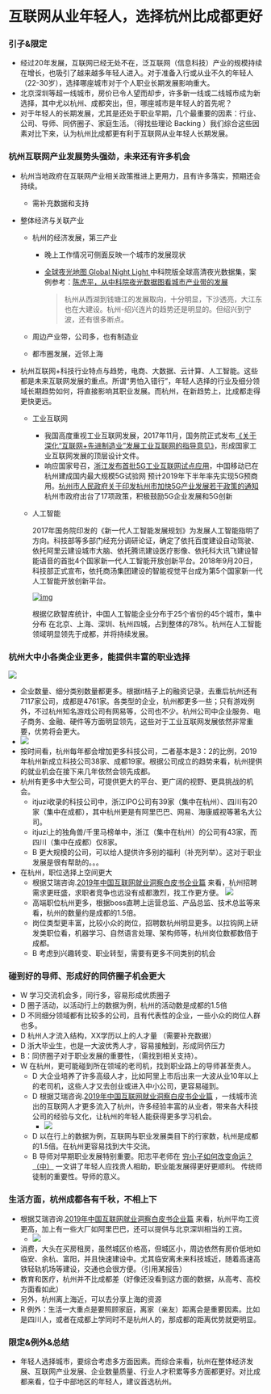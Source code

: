# 互联网从业年轻人，选择杭州比成都更好

### 引子&限定

- 经过20年发展，互联网已经无处不在，泛互联网（信息科技）产业的规模持续在增长，也吸引了越来越多年轻人进入。对于准备入行或从业不久的年轻人（22-30岁），选择哪座城市对于个人职业长期发展影响重大。
- 北京深圳等超一线城市，房价已令人望而却步，许多新一线或二线城市成为新选择，其中尤以杭州、成都突出，但，哪座城市是年轻人的首先呢？
- 对于年轻人的长期发展，尤其是还处于职业早期，几个最重要的因素：行业、公司、导师、同侪圈子、家庭生活。（得找些理论 Backing ）我们综合这些因素对比下来，认为杭州比成都更有利于互联网从业年轻人长期发展。

### 杭州互联网产业发展势头强劲，未来还有许多机会 

- 杭州当地政府在互联网产业相关政策推进上更用力，且有许多落实，预期还会持续。

  - 需补充数据和支持

- 整体经济与关联产业

  - 杭州的经济发展，第三产业

    - 晚上工作情况可侧面反映一个城市的发展现状

    - [全球夜光地图 Global Night Light ](http://story.ceode.ac.cn:1809/image/night_light1/)中科院版全球高清夜光数据集，案例参考：[陈虎平，从中科院夜光数据图看城市产业带的发展](https://mp.weixin.qq.com/s/u5nTJp3IN4MFodzozTEE1w)

      > 杭州从西湖到钱塘江的发展取向，十分明显，下沙透亮，大江东也在大建设。杭州-绍兴连片的趋势还是明显的。但绍兴到宁波，还有很多断点。

  - 周边产业带，公司多，也有制造业

  - 都市圈发展，近邻上海

- 杭州互联网+科技行业特点与趋势，电商、大数据、云计算、人工智能。这些都是未来互联网发展的重点。所谓“男怕入错行”，年轻人选择的行业及细分领域长期趋势如何，将直接影响其职业发展。而杭州，在新趋势上，比成都走得更快更远。

  - 工业互联网

    - 我国高度重视工业互联网发展，2017年11月，国务院正式发布[《关于深化“互联网+先进制造业”发展工业互联网的指导意见》](http://www.gov.cn/xinwen/2017-11/27/content_5242603.htm)，形成国家工业互联网发展的顶层设计文件。
    - 响应国家号召，[浙江发布首批5G工业互联网试点应用](http://www.xinhuanet.com/info/2019-03/29/c_137932264.htm)，中国移动已在杭州建成国内最大规模5G试验网 预计2019年下半年率先实现5G预商用。[杭州市人民政府关于印发杭州市加快5G产业发展若干政策的通知](http://www.hzjxw.gov.cn/hz/web/ShowInfo_File.asp?ID=58280&TypeID=6&FileID=100)
      杭州市政府出台了17项政策，积极鼓励5G企业发展和5G创新

  - 人工智能

    2017年国务院印发的《新一代人工智能发展规划》为发展人工智能指明了方向。科技部等多部门经充分调研论证，确定了依托百度建设自动驾驶、依托阿里云建设城市大脑、依托腾讯建设医疗影像、依托科大讯飞建设智能语音的首批4个国家新一代人工智能开放创新平台。2018年9月20日，科技部正式宣布，依托商汤集团建设的智能视觉平台成为第5个国家新一代人工智能开放创新平台。

    [![img](https://camo.githubusercontent.com/4dc9f34b9171d4b27736c0596070d54c1f58345e/68747470733a2f2f73322e617831782e636f6d2f323031392f30362f32352f5a5a6b72336e2e706e67)](https://camo.githubusercontent.com/4dc9f34b9171d4b27736c0596070d54c1f58345e/68747470733a2f2f73322e617831782e636f6d2f323031392f30362f32352f5a5a6b72336e2e706e67)

    根据亿欧智库统计，中国人工智能企业分布于25个省份的45个城市，集中分布 在北京、上海、深圳、杭州四城，占到整体的78%。杭州在人工智能领域明显领先于成都，并将持续发展。

### 杭州大中小各类企业更多，能提供丰富的职业选择

![](http://img1.saasruanjian.com/saas/20190625/niHkNXArUePI.png?imageslim)

- 企业数量、细分类别数量都更多。根据it桔子上的融资记录，去重后杭州还有7117家公司，成都是4761家。各类型的企业，杭州都更多一些；只有游戏例外，不过杭州知名游戏公司有网易等，公司也不少。杭州公司中企业服务、电子商务、金融、硬件等方面明显领先，这些对于工业互联网发展依然非常重要，优势将会更大。
- ![](http://img1.saasruanjian.com/saas/20190625/LU5GDGuhKQlf.png?imageslim)
- 按时间看，杭州每年都会增加更多科技公司，二者基本是3：2的比例，2019年杭州新成立科技公司38家、成都19家。根据公司成立的趋势来看，杭州提供的就业机会在接下来几年依然会领先成都。
- 杭州有更多中大型公司，可提供更大的平台、更广阔的视野、更具挑战的机会。
  - itjuzi收录的科技公司中，浙江IPO公司有39家（集中在杭州）、四川有20家（集中在成都），其中杭州更是有阿里巴巴、网易、海康威视等著名大公司。
  - itjuzi上的独角兽/千里马榜单中，浙江（集中在杭州）的公司有43家，而四川（集中在成都）仅8家。
  - B 更大规模的公司，可以给人提供许多别的福利（补充列举）。这对于职业发展是很有帮助的。。。
- 在杭州，职位选择上空间更大
  - 根据艾瑞咨询.[2019年中国互联网就业洞察白皮书企业篇](https://github.com/sarsbiker/chengduorhangzhou/blob/master/[人才]2019年中国互联网就业洞察白皮书企业篇.pdf) 来看，杭州招聘需求更旺盛，求职者竞争也远没有成都激烈，找工作更方便。  ![](http://img1.saasruanjian.com/saas/20190626/aLz36ImXwsIC.png?imageslim)
  - 高端职位杭州更多，根据boss直聘上运营总监、产品总监、技术总监等来看，杭州的数量约是成都的1.5倍。
  - 岗位类型更丰富，比较小众的岗位，招聘数杭州明显更多。以拉钩网上研发类职位看，机器学习、自然语言处理、架构师等，杭州岗位数都数倍于成都。
  - B 考虑到兴趣转变、职业转型，需要有更多不同类别的机会

### 碰到好的导师、形成好的同侪圈子机会更大

-  W 学习交流机会多，同行多，容易形成优质圈子
  - D 圈子活动，以活动行上的数据为例，杭州的活动数是成都的1.5倍
  - D 不同细分领域都有比较多的公司，且有代表性的企业，一些小众的岗位人群也多。
  - D 杭州人才流入结构，XX学历以上的人才量 （需要补充数据）
  - D 浙大毕业生，也是一大波优秀人才，容易接触到，形成同侪压力
  - B：同侪圈子对于职业发展的重要性，（需找到相关支持）。
- W 在杭州，更可能碰到所在领域的老司机，找到职业路上的导师甚至贵人。
  - D 大企业培养了许多高级人才，比如阿里上市后出来一大波从业10年以上的老司机，这些人才又去创业或进入中小公司，更容易碰到。
  - D 根据艾瑞咨询.[2019年中国互联网就业洞察白皮书企业篇](https://github.com/sarsbiker/chengduorhangzhou/blob/master/[人才]2019年中国互联网就业洞察白皮书企业篇.pdf) ，一线城市流出的互联网人才更多流入了杭州，许多经验丰富的从业者，带来各大科技公司的经验与文化，让杭州的年轻人能获得更多学习机会。
    - ![](http://img1.saasruanjian.com/saas/20190626/JmB5IlUNjs4E.png?imageslim)
  - D 以在行上的数据为例，互联网与职业发展类目下的行家数，杭州是成都的1.5倍。在杭州更容易找到大牛交流。
  - B 导师对早期职业发展特别重要。阳志平老师在 [穷小子如何改变命运？（中）](https://www.yangzhiping.com/worksmarter/chapter3/talk002) 一文讲了年轻人应找贵人相助，职业能发展得更好更顺利。 传统师徒制的重要性。导师的意义。

### 生活方面，杭州成都各有千秋，不相上下

- 根据艾瑞咨询.[2019年中国互联网就业洞察白皮书企业篇](https://github.com/sarsbiker/chengduorhangzhou/blob/master/[人才]2019年中国互联网就业洞察白皮书企业篇.pdf) 来看，杭州平均工资更高，加上有一些大厂如阿里巴巴，还可以提供与北京深圳相当的工资。
  - ![](http://img1.saasruanjian.com/saas/20190626/tKfkURkhnYJS.png?imageslim)
- 消费，大头在买房租房，虽然城区价格高，但城区小，周边依然有房价低地如临安、余杭、富阳，并且快速建设中。尤其临安离未来科技城近，随着高速高铁轻轨机场等建设，交通也会很方便。（引用某报告）
- 教育和医疗，杭州并不比成都差（好像还没看到这方面的数据，从高考、高校方面看如此）
- 另外，杭州离上海近，可以去分享上海的资源
- R 例外：生活一大重点是要照顾家庭，离家（亲友）距离会是重要因素。比如是四川人，或者在成都上学同时不是杭州人的，那成都的距离优势就更明显。

### 限定&例外&总结

- 年轻人选择城市，要综合考虑多方面因素。而综合来看，杭州在整体经济发展、互联网产业发展、企业数量质量、行业人才积累等多方面都更好。对比成都来看，位于中部地区的年轻人，建议首选杭州。
